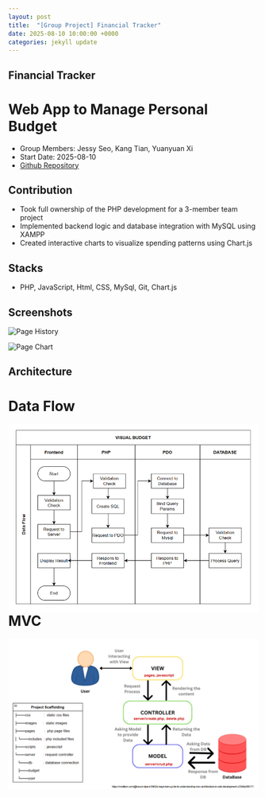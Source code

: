 ```yaml
---
layout: post
title:  "[Group Project] Financial Tracker"
date: 2025-08-10 10:00:00 +0000
categories: jekyll update
---
```

## Financial Tracker
# Web App to Manage Personal Budget

- Group Members: Jessy Seo, Kang Tian, Yuanyuan Xi
- Start Date: 2025-08-10
- [Github Repository]()


## Contribution
- Took full ownership of the PHP development for a 3-member team project
- Implemented backend logic and database integration with MySQL using XAMPP
- Created interactive charts to visualize spending patterns using Chart.js

## Stacks
- PHP, JavaScript, Html, CSS, MySql, Git, Chart.js

## Screenshots
![Page History](https://raw.githubusercontent.com/JessySeo9955/Assignment2_Group9/main/.github/images/page_history.png)

![Page Chart](https://raw.githubusercontent.com/JessySeo9955/Assignment2_Group9/main/.github/images/page_chart.png)


## Architecture
# Data Flow
<img align="right" max-width="100%" src="https://raw.githubusercontent.com/JessySeo9955/Assignment2_Group9/main/.github/images/data_flow.png" />

# MVC 
<img align="right" max-width="100%" src="https://raw.githubusercontent.com/JessySeo9955/Assignment2_Group9/main/.github/images/mvc.png" />

